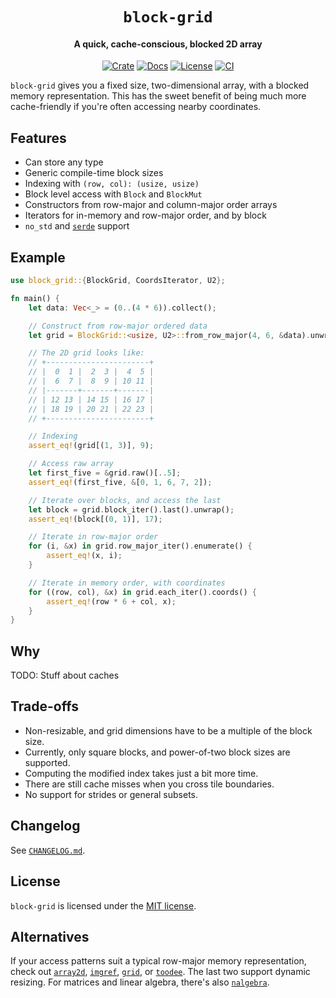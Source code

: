 <div class="title-block" style="text-align: center;" align="center">

# `block-grid`

#### A quick, cache-conscious, blocked 2D array

[![Crate][crate_badge]][crate]
[![Docs][docs_badge]][docs]
[![License][license_badge]][license]
[![CI][ci_badge]][ci]

</div>

`block-grid` gives you a fixed size, two-dimensional array, with a blocked memory representation. This has the sweet benefit of being much more cache-friendly if you're often accessing nearby coordinates.

## Features

- Can store any type
- Generic compile-time block sizes
- Indexing with `(row, col): (usize, usize)`
- Block level access with `Block` and `BlockMut`
- Constructors from row-major and column-major order arrays
- Iterators for in-memory and row-major order, and by block
- `no_std` and [`serde`][serde] support

## Example

```rust
use block_grid::{BlockGrid, CoordsIterator, U2};

fn main() {
    let data: Vec<_> = (0..(4 * 6)).collect();

    // Construct from row-major ordered data
    let grid = BlockGrid::<usize, U2>::from_row_major(4, 6, &data).unwrap();

    // The 2D grid looks like:
    // +-----------------------+
    // |  0  1 |  2  3 |  4  5 |
    // |  6  7 |  8  9 | 10 11 |
    // |-------+-------+-------|
    // | 12 13 | 14 15 | 16 17 |
    // | 18 19 | 20 21 | 22 23 |
    // +-----------------------+

    // Indexing
    assert_eq!(grid[(1, 3)], 9);

    // Access raw array
    let first_five = &grid.raw()[..5];
    assert_eq!(first_five, &[0, 1, 6, 7, 2]);

    // Iterate over blocks, and access the last
    let block = grid.block_iter().last().unwrap();
    assert_eq!(block[(0, 1)], 17);

    // Iterate in row-major order
    for (i, &x) in grid.row_major_iter().enumerate() {
        assert_eq!(x, i);
    }

    // Iterate in memory order, with coordinates
    for ((row, col), &x) in grid.each_iter().coords() {
        assert_eq!(row * 6 + col, x);
    }
}
```

## Why

TODO: Stuff about caches

## Trade-offs

- Non-resizable, and grid dimensions have to be a multiple of the block size.
- Currently, only square blocks, and power-of-two block sizes are supported.
- Computing the modified index takes just a bit more time.
- There are still cache misses when you cross tile boundaries.
- No support for strides or general subsets.

## Changelog

See [`CHANGELOG.md`](CHANGELOG.md).

## License

`block-grid` is licensed under the [MIT license](LICENSE).

## Alternatives

If your access patterns suit a typical row-major memory representation, check out [`array2d`][array2d], [`imgref`][imgref], [`grid`][grid], or [`toodee`][toodee]. The last two support dynamic resizing. For matrices and linear algebra, there's also [`nalgebra`][nalgebra].

<!-- Links -->
[serde]: https://crates.io/crates/serde "serde"
[array2d]: https://crates.io/crates/array2d "array2d"
[imgref]: https://crates.io/crates/imgref "imgref"
[grid]: https://crates.io/crates/grid "grid"
[toodee]: https://crates.io/crates/toodee "toodee"
[nalgebra]: https://nalgebra.org "nalgebra"

<!-- Badges -->
[crate]: https://crates.io/crates/block-grid "Crate"
[crate_badge]: https://img.shields.io/crates/v/block-grid?logo=rust "Crate"
[docs]: https://docs.rs/block-grid "Docs"
[docs_badge]: https://docs.rs/block-grid/badge.svg "Docs"
[ci]: https://github.com/gunvirranu/block-grid/actions "Github Actions"
[ci_badge]: https://github.com/gunvirranu/block-grid/workflows/CI/badge.svg?branch=master "Github Actions"
[license]: #license "License"
[license_badge]: https://img.shields.io/badge/license-MIT-blue.svg "License"
